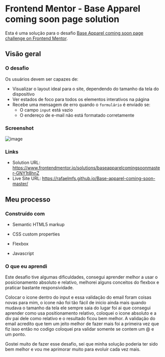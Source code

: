 # Frontend Mentor - Base Apparel coming soon page solution

Esta é uma solução para o desafio [Base Apparel coming soon page challenge on Frontend Mentor](https://www.frontendmentor.io/challenges/base-apparel-coming-soon-page-5d46b47f8db8a7063f9331a0). 



## Visão geral

### O desafio

Os usuários devem ser capazes de:

- Visualizar o layout ideal para o site, dependendo do tamanho da tela do dispositivo
- Ver estados de foco para todos os elementos interativos na página
- Recebe uma mensagem de erro quando o `formulário` é enviado se:
  - O campo `input` está vazio
  - O endereço de e-mail não está formatado corretamente

### Screenshot

![image](https://user-images.githubusercontent.com/80429145/120243533-3a7d8e80-c23e-11eb-8be9-7996fdd3ba28.png)

### Links

- Solution URL: https://www.frontendmentor.io/solutions/baseapparelcomingsoonmaster-GNY1t8hnZ
- Live Site URL: https://rafaelmfs.github.io/Base-apparel-coming-soon-master/

## Meu processo

### Construído com

- Semantic HTML5 markup

- CSS custom properties

- Flexbox

- Javascript

  

### O que eu aprendi

Este desafio tive algumas dificuldades, consegui aprender melhor a usar o posicionamento absoluto e relativo, melhorei alguns conceitos do flexbox e praticar bastante responsividade.

Colocar o icone dentro do input e essa validação do email foram coisas novas para mim, o icone não foi tão fácil de inicio ainda mais quando mudava o tamanho da tela ele sempre saia do lugar foi ai que consegui aprender como usa positionamento relativo, coloquei o icone absoluto e a div pai dele como relativo e o resultado ficou bem melhor. A validação do email acredito que tem um jeito melhor de fazer mais foi a primeira vez que fiz isso então no codigo coloquei pra validar somente se contem um @ e um ponto. 

Gostei muito de fazer esse desafio, sei que minha solução poderia ter sido bem melhor e vou me aprimorar muito para evoluir cada vez mais. 
